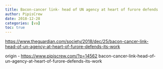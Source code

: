 ```yaml
---
title: Bacon-cancer link- head of UN agency at heart of furore defends its work
author: PipisCrew
date: 2018-12-28
categories: [va]
toc: true
---
```


https://www.theguardian.com/society/2018/dec/25/bacon-cancer-link-head-of-un-agency-at-heart-of-furore-defends-its-work

origin - https://www.pipiscrew.com/?p=14562 bacon-cancer-link-head-of-un-agency-at-heart-of-furore-defends-its-work